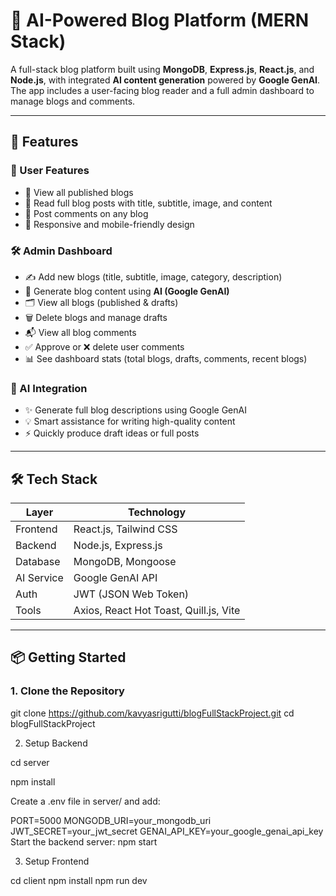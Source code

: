 # 🧠 AI-Powered Blog Platform (MERN Stack)

A full-stack blog platform built using **MongoDB**, **Express.js**, **React.js**, and **Node.js**, with integrated **AI content generation** powered by **Google GenAI**. The app includes a user-facing blog reader and a full admin dashboard to manage blogs and comments.

---

## 🚀 Features

### 👥 User Features
- 📰 View all published blogs
- 📄 Read full blog posts with title, subtitle, image, and content
- 💬 Post comments on any blog
- 📱 Responsive and mobile-friendly design

### 🛠 Admin Dashboard
- ✍️ Add new blogs (title, subtitle, image, category, description)
- 🧠 Generate blog content using **AI (Google GenAI)**
- 🗂 View all blogs (published & drafts)
- 🗑 Delete blogs and manage drafts
- 📬 View all blog comments
- ✅ Approve or ❌ delete user comments
- 📊 See dashboard stats (total blogs, drafts, comments, recent blogs)

### 🤖 AI Integration
- ✨ Generate full blog descriptions using Google GenAI
- 💡 Smart assistance for writing high-quality content
- ⚡ Quickly produce draft ideas or full posts

---

## 🛠 Tech Stack

| Layer        | Technology                |
|--------------|---------------------------|
| Frontend     | React.js, Tailwind CSS    |
| Backend      | Node.js, Express.js       |
| Database     | MongoDB, Mongoose         |
| AI Service   | Google GenAI API          |
| Auth         | JWT (JSON Web Token)      |
| Tools        | Axios, React Hot Toast, Quill.js, Vite |

---

## 📦 Getting Started

### 1. Clone the Repository

git clone https://github.com/kavyasrigutti/blogFullStackProject.git
cd blogFullStackProject

2. Setup Backend

cd server

npm install

Create a .env file in server/ and add:

PORT=5000
MONGODB_URI=your_mongodb_uri
JWT_SECRET=your_jwt_secret
GENAI_API_KEY=your_google_genai_api_key
Start the backend server:  npm start

3. Setup Frontend

cd client
npm install
npm run dev

